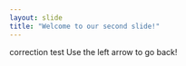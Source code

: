 ```yaml
---
layout: slide
title: "Welcome to our second slide!"
---
```

correction test
Use the left arrow to go back!
